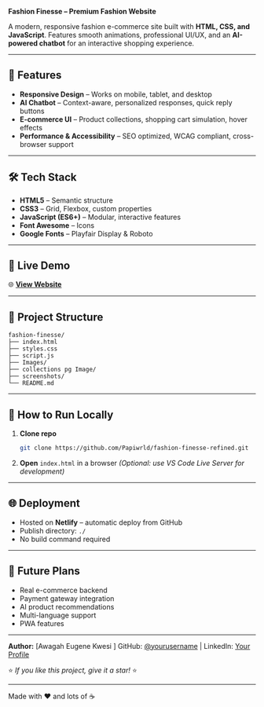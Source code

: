 **Fashion Finesse – Premium Fashion Website**

A modern, responsive fashion e-commerce site built with **HTML, CSS, and JavaScript**.
Features smooth animations, professional UI/UX, and an **AI-powered chatbot** for an interactive shopping experience.

---

## 🌟 **Features**

* **Responsive Design** – Works on mobile, tablet, and desktop
* **AI Chatbot** – Context-aware, personalized responses, quick reply buttons
* **E-commerce UI** – Product collections, shopping cart simulation, hover effects
* **Performance & Accessibility** – SEO optimized, WCAG compliant, cross-browser support

---

## 🛠 **Tech Stack**

* **HTML5** – Semantic structure
* **CSS3** – Grid, Flexbox, custom properties
* **JavaScript (ES6+)** – Modular, interactive features
* **Font Awesome** – Icons
* **Google Fonts** – Playfair Display & Roboto

---

## 🚀 **Live Demo**

🌐 **[View Website](https://fashion-finesse-refined.netlify.app)**

---

## 📂 **Project Structure**

```
fashion-finesse/
├── index.html
├── styles.css
├── script.js
├── Images/
├── collections pg Image/
├── screenshots/
└── README.md
```

---

## 🔧 **How to Run Locally**

1. **Clone repo**

   ```bash
   git clone https://github.com/Papiwrld/fashion-finesse-refined.git
   ```
2. **Open** `index.html` in a browser
   *(Optional: use VS Code Live Server for development)*

---

## 🌐 **Deployment**

* Hosted on **Netlify** – automatic deploy from GitHub
* Publish directory: `./`
* No build command required

---

## 📌 **Future Plans**

* Real e-commerce backend
* Payment gateway integration
* AI product recommendations
* Multi-language support
* PWA features

---

**Author:** \[Awagah Eugene Kwesi ]
GitHub: [@yourusername](https://github.com/Papiwrld) | LinkedIn: [Your Profile](https://www.linkedin.com/in/eugene-awagah-86068a341?utm_source=share&utm_campaign=share_via&utm_content=profile&utm_medium=ios_app)

⭐ *If you like this project, give it a star!* ⭐

---



Made with ❤️ and lots of ☕
